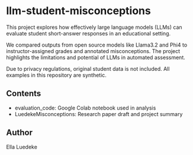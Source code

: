 # llm-student-misconceptions
This project explores how effectively large language models (LLMs) can evaluate student short-answer responses in an educational setting.

We compared outputs from open source models like Llama3.2 and Phi4 to instructor-assigned grades and annotated misconceptions. The project highlights the limitations and potential of LLMs in automated assessment.

Due to privacy regulations, original student data is not included. All examples in this repository are synthetic.

## Contents
- evaluation_code: Google Colab notebook used in analysis
- LuedekeMisconceptions: Research paper draft and project summary

## Author
Ella Luedeke
